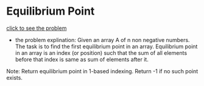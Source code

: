# Equilibrium Point


[click to see the problem](https://www.geeksforgeeks.org/problems/equilibrium-point-1587115620/1?page=1&difficulty=Easy&sortBy=submissions)



 - the problem explination:
    Given an array A of n non negative numbers. The task is to find the first equilibrium point in an array. Equilibrium point in an array is an index (or position) such that the sum of all elements before that index is same as sum of elements after it.

Note: Return equilibrium point in 1-based indexing. Return -1 if no such point exists. 

 
